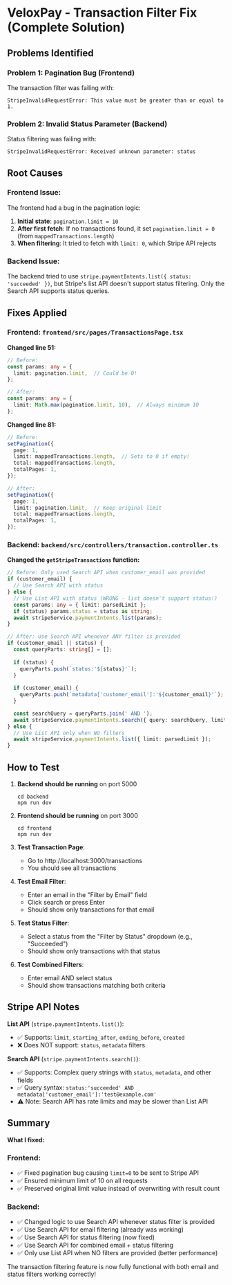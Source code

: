 # VeloxPay - Transaction Filter Fix (Complete Solution)

## Problems Identified

### Problem 1: Pagination Bug (Frontend)
The transaction filter was failing with:
```
StripeInvalidRequestError: This value must be greater than or equal to 1.
```

### Problem 2: Invalid Status Parameter (Backend)
Status filtering was failing with:
```
StripeInvalidRequestError: Received unknown parameter: status
```

## Root Causes

### Frontend Issue:
The frontend had a bug in the pagination logic:

1. **Initial state**: `pagination.limit = 10`
2. **After first fetch**: If no transactions found, it set `pagination.limit = 0` (from `mappedTransactions.length`)
3. **When filtering**: It tried to fetch with `limit: 0`, which Stripe API rejects

### Backend Issue:
The backend tried to use `stripe.paymentIntents.list({ status: 'succeeded' })`, but Stripe's list API doesn't support status filtering. Only the Search API supports status queries.

## Fixes Applied

### Frontend: `frontend/src/pages/TransactionsPage.tsx`

**Changed line 51:**
```typescript
// Before:
const params: any = {
  limit: pagination.limit,  // Could be 0!
};

// After:
const params: any = {
  limit: Math.max(pagination.limit, 10),  // Always minimum 10
};
```

**Changed line 81:**
```typescript
// Before:
setPagination({
  page: 1,
  limit: mappedTransactions.length,  // Sets to 0 if empty!
  total: mappedTransactions.length,
  totalPages: 1,
});

// After:
setPagination({
  page: 1,
  limit: pagination.limit,  // Keep original limit
  total: mappedTransactions.length,
  totalPages: 1,
});
```

### Backend: `backend/src/controllers/transaction.controller.ts`

**Changed the `getStripeTransactions` function:**

```typescript
// Before: Only used Search API when customer_email was provided
if (customer_email) {
  // Use Search API with status
} else {
  // Use List API with status (WRONG - list doesn't support status!)
  const params: any = { limit: parsedLimit };
  if (status) params.status = status as string;
  await stripeService.paymentIntents.list(params);
}

// After: Use Search API whenever ANY filter is provided
if (customer_email || status) {
  const queryParts: string[] = [];
  
  if (status) {
    queryParts.push(`status:'${status}'`);
  }
  
  if (customer_email) {
    queryParts.push(`metadata['customer_email']:'${customer_email}'`);
  }

  const searchQuery = queryParts.join(' AND ');
  await stripeService.paymentIntents.search({ query: searchQuery, limit: parsedLimit });
} else {
  // Use List API only when NO filters
  await stripeService.paymentIntents.list({ limit: parsedLimit });
}
```

## How to Test

1. **Backend should be running** on port 5000
   ```
   cd backend
   npm run dev
   ```

2. **Frontend should be running** on port 3000
   ```
   cd frontend
   npm run dev
   ```

3. **Test Transaction Page**:
   - Go to http://localhost:3000/transactions
   - You should see all transactions

4. **Test Email Filter**:
   - Enter an email in the "Filter by Email" field
   - Click search or press Enter
   - Should show only transactions for that email

5. **Test Status Filter**:
   - Select a status from the "Filter by Status" dropdown (e.g., "Succeeded")
   - Should show only transactions with that status

6. **Test Combined Filters**:
   - Enter email AND select status
   - Should show transactions matching both criteria

## Stripe API Notes

**List API** (`stripe.paymentIntents.list()`):
- ✅ Supports: `limit`, `starting_after`, `ending_before`, `created`
- ❌ Does NOT support: `status`, `metadata` filters

**Search API** (`stripe.paymentIntents.search()`):
- ✅ Supports: Complex query strings with `status`, `metadata`, and other fields
- ✅ Query syntax: `status:'succeeded' AND metadata['customer_email']:'test@example.com'`
- ⚠️ Note: Search API has rate limits and may be slower than List API

## Summary

**What I fixed:**

### Frontend:
- ✅ Fixed pagination bug causing `limit=0` to be sent to Stripe API
- ✅ Ensured minimum limit of 10 on all requests
- ✅ Preserved original limit value instead of overwriting with result count

### Backend:
- ✅ Changed logic to use Search API whenever status filter is provided
- ✅ Use Search API for email filtering (already was working)
- ✅ Use Search API for status filtering (now fixed)
- ✅ Use Search API for combined email + status filtering
- ✅ Only use List API when NO filters are provided (better performance)

The transaction filtering feature is now fully functional with both email and status filters working correctly!

